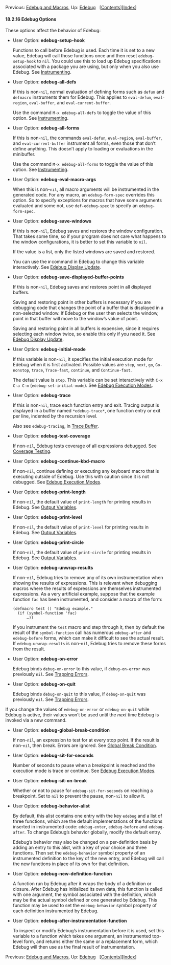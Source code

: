 <!-- This is the GNU Emacs Lisp Reference Manual
corresponding to Emacs version 27.2.

Copyright (C) 1990-1996, 1998-2021 Free Software Foundation,
Inc.

Permission is granted to copy, distribute and/or modify this document
under the terms of the GNU Free Documentation License, Version 1.3 or
any later version published by the Free Software Foundation; with the
Invariant Sections being "GNU General Public License," with the
Front-Cover Texts being "A GNU Manual," and with the Back-Cover
Texts as in (a) below.  A copy of the license is included in the
section entitled "GNU Free Documentation License."

(a) The FSF's Back-Cover Text is: "You have the freedom to copy and
modify this GNU manual.  Buying copies from the FSF supports it in
developing GNU and promoting software freedom." -->

<!-- Created by GNU Texinfo 6.7, http://www.gnu.org/software/texinfo/ -->

Previous: [Edebug and Macros](Edebug-and-Macros.html), Up: [Edebug](Edebug.html)   \[[Contents](index.html#SEC_Contents "Table of contents")]\[[Index](Index.html "Index")]

#### 18.2.16 Edebug Options

These options affect the behavior of Edebug:

*   User Option: **edebug-setup-hook**

    Functions to call before Edebug is used. Each time it is set to a new value, Edebug will call those functions once and then reset `edebug-setup-hook` to `nil`. You could use this to load up Edebug specifications associated with a package you are using, but only when you also use Edebug. See [Instrumenting](Instrumenting.html).

<!---->

*   User Option: **edebug-all-defs**

    If this is non-`nil`, normal evaluation of defining forms such as `defun` and `defmacro` instruments them for Edebug. This applies to `eval-defun`, `eval-region`, `eval-buffer`, and `eval-current-buffer`.

    Use the command `M-x edebug-all-defs` to toggle the value of this option. See [Instrumenting](Instrumenting.html).

<!---->

*   User Option: **edebug-all-forms**

    If this is non-`nil`, the commands `eval-defun`, `eval-region`, `eval-buffer`, and `eval-current-buffer` instrument all forms, even those that don’t define anything. This doesn’t apply to loading or evaluations in the minibuffer.

    Use the command `M-x edebug-all-forms` to toggle the value of this option. See [Instrumenting](Instrumenting.html).

<!---->

*   User Option: **edebug-eval-macro-args**

    When this is non-`nil`, all macro arguments will be instrumented in the generated code. For any macro, an `edebug-form-spec` overrides this option. So to specify exceptions for macros that have some arguments evaluated and some not, use `def-edebug-spec` to specify an `edebug-form-spec`.

<!---->

*   User Option: **edebug-save-windows**

    If this is non-`nil`, Edebug saves and restores the window configuration. That takes some time, so if your program does not care what happens to the window configurations, it is better to set this variable to `nil`.

    If the value is a list, only the listed windows are saved and restored.

    You can use the `W` command in Edebug to change this variable interactively. See [Edebug Display Update](Edebug-Display-Update.html).

<!---->

*   User Option: **edebug-save-displayed-buffer-points**

    If this is non-`nil`, Edebug saves and restores point in all displayed buffers.

    Saving and restoring point in other buffers is necessary if you are debugging code that changes the point of a buffer that is displayed in a non-selected window. If Edebug or the user then selects the window, point in that buffer will move to the window’s value of point.

    Saving and restoring point in all buffers is expensive, since it requires selecting each window twice, so enable this only if you need it. See [Edebug Display Update](Edebug-Display-Update.html).

<!---->

*   User Option: **edebug-initial-mode**

    If this variable is non-`nil`, it specifies the initial execution mode for Edebug when it is first activated. Possible values are `step`, `next`, `go`, `Go-nonstop`, `trace`, `Trace-fast`, `continue`, and `Continue-fast`.

    The default value is `step`. This variable can be set interactively with `C-x C-a C-m` (`edebug-set-initial-mode`). See [Edebug Execution Modes](Edebug-Execution-Modes.html).

<!---->

*   User Option: **edebug-trace**

    If this is non-`nil`, trace each function entry and exit. Tracing output is displayed in a buffer named `*edebug-trace*`, one function entry or exit per line, indented by the recursion level.

    Also see `edebug-tracing`, in [Trace Buffer](Trace-Buffer.html).

<!---->

*   User Option: **edebug-test-coverage**

    If non-`nil`, Edebug tests coverage of all expressions debugged. See [Coverage Testing](Coverage-Testing.html).

<!---->

*   User Option: **edebug-continue-kbd-macro**

    If non-`nil`, continue defining or executing any keyboard macro that is executing outside of Edebug. Use this with caution since it is not debugged. See [Edebug Execution Modes](Edebug-Execution-Modes.html).

<!---->

*   User Option: **edebug-print-length**

    If non-`nil`, the default value of `print-length` for printing results in Edebug. See [Output Variables](Output-Variables.html).

<!---->

*   User Option: **edebug-print-level**

    If non-`nil`, the default value of `print-level` for printing results in Edebug. See [Output Variables](Output-Variables.html).

<!---->

*   User Option: **edebug-print-circle**

    If non-`nil`, the default value of `print-circle` for printing results in Edebug. See [Output Variables](Output-Variables.html).

<!---->

*   User Option: **edebug-unwrap-results**

    If non-`nil`, Edebug tries to remove any of its own instrumentation when showing the results of expressions. This is relevant when debugging macros where the results of expressions are themselves instrumented expressions. As a very artificial example, suppose that the example function `fac` has been instrumented, and consider a macro of the form:

        (defmacro test () "Edebug example."
          (if (symbol-function 'fac)
              …))

    If you instrument the `test` macro and step through it, then by default the result of the `symbol-function` call has numerous `edebug-after` and `edebug-before` forms, which can make it difficult to see the actual result. If `edebug-unwrap-results` is non-`nil`, Edebug tries to remove these forms from the result.

<!---->

*   User Option: **edebug-on-error**

    Edebug binds `debug-on-error` to this value, if `debug-on-error` was previously `nil`. See [Trapping Errors](Trapping-Errors.html).

<!---->

*   User Option: **edebug-on-quit**

    Edebug binds `debug-on-quit` to this value, if `debug-on-quit` was previously `nil`. See [Trapping Errors](Trapping-Errors.html).

If you change the values of `edebug-on-error` or `edebug-on-quit` while Edebug is active, their values won’t be used until the *next* time Edebug is invoked via a new command.

*   User Option: **edebug-global-break-condition**

    If non-`nil`, an expression to test for at every stop point. If the result is non-`nil`, then break. Errors are ignored. See [Global Break Condition](Global-Break-Condition.html).

<!---->

*   User Option: **edebug-sit-for-seconds**

    Number of seconds to pause when a breakpoint is reached and the execution mode is trace or continue. See [Edebug Execution Modes](Edebug-Execution-Modes.html).

<!---->

*   User Option: **edebug-sit-on-break**

    Whether or not to pause for `edebug-sit-for-seconds` on reaching a breakpoint. Set to `nil` to prevent the pause, non-`nil` to allow it.

<!---->

*   User Option: **edebug-behavior-alist**

    By default, this alist contains one entry with the key `edebug` and a list of three functions, which are the default implementations of the functions inserted in instrumented code: `edebug-enter`, `edebug-before` and `edebug-after`. To change Edebug’s behavior globally, modify the default entry.

    Edebug’s behavior may also be changed on a per-definition basis by adding an entry to this alist, with a key of your choice and three functions. Then set the `edebug-behavior` symbol property of an instrumented definition to the key of the new entry, and Edebug will call the new functions in place of its own for that definition.

<!---->

*   User Option: **edebug-new-definition-function**

    A function run by Edebug after it wraps the body of a definition or closure. After Edebug has initialized its own data, this function is called with one argument, the symbol associated with the definition, which may be the actual symbol defined or one generated by Edebug. This function may be used to set the `edebug-behavior` symbol property of each definition instrumented by Edebug.

<!---->

*   User Option: **edebug-after-instrumentation-function**

    To inspect or modify Edebug’s instrumentation before it is used, set this variable to a function which takes one argument, an instrumented top-level form, and returns either the same or a replacement form, which Edebug will then use as the final result of instrumentation.

Previous: [Edebug and Macros](Edebug-and-Macros.html), Up: [Edebug](Edebug.html)   \[[Contents](index.html#SEC_Contents "Table of contents")]\[[Index](Index.html "Index")]
